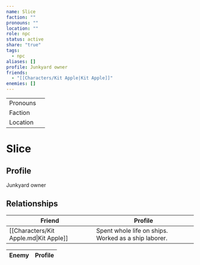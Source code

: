 ```yaml
---
name: Slice
faction: ""
pronouns: ""
location: ""
role: npc
status: active
share: "true"
tags:
  - npc
aliases: []
profile: Junkyard owner
friends:
  - "[[Characters/Kit Apple|Kit Apple]]"
enemies: []
---
```



|  |  |
| ---- | ---- |
| Pronouns |  |
| Faction |  |
| Location |  |


# Slice
## Profile
Junkyard owner


## Relationships

| Friend                                 | Profile                                              |
| -------------------------------------- | ---------------------------------------------------- |
| [[Characters/Kit Apple.md\|Kit Apple]] | Spent whole life on ships. Worked as a ship laborer. |


| Enemy | Profile |
| ----- | ------- |



